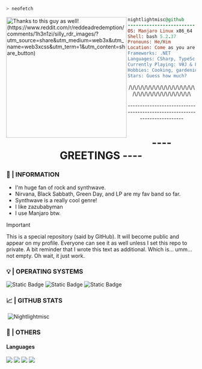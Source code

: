 ```zsh
> neofetch
```

<img align="left" src="https://preview.redd.it/silly-rdr-images-v0-aqxxvonny34e1.jpg?width=1080&crop=smart&auto=webp&s=650237a9124556e3002fd33a424ab6593c7e50f8" alt="Thanks to this guy as well! (https://www.reddit.com/r/reddeadredemption/comments/1h3n1zi/silly_rdr_images/?utm_source=share&utm_medium=web3x&utm_name=web3xcss&utm_term=1&utm_content=share_button)" width="320" /> 

```ruby
nightlightmisc@github
-------------------------
OS: Manjaro Linux x86_64
Shell: bash 5.2.37
Pronouns: He/Him
Location: Come as you are... No I don't have gun.
Frameworks: .NET
Languages: CSharp, TypeScript, HTML, CSS, JavaScript
Currently Playing: VθJ & Narvent - Lost Memory
Hobbies: Cooking, gardening...
Stars: Guess how much?
```
<p align="center">/\/\/\/\/\/\/\/\/\/\/\/\/\/\/\/\/\/\/\/\/\/\/\/\/\/\/\/\/\/\/\/\</p>
<p align="center">--------------------------------------------------------------------------</p>
<h1 align="center">---- GREETINGS ----</h1>
<h3 align="left">👤 | INFORMATION</h3>

- I'm huge fan of rock and synthwave.
- Nirvana, Black Sabbath, Green Day, and LP are my fav band so far.
- Synthwave is a really cool genre!
- I like zazubabyman
- I use Manjaro btw.

> [!IMPORTANT]
> This is a special repository (said by GitHub). It will become public and appear on my profile. Everyone can see it as well unless I set this repo to private. A bit reminder that I wrote this text as additional. Which is... umm... not empty. Oh wait, it just work.

<h3 align="left">💡 | OPERATING SYSTEMS</h3>

![Static Badge](https://img.shields.io/badge/Manjaro-for?style=for-the-badge&logo=manjaro&logoColor=white&logoSize=32x32&label=os&labelColor=%23212121&color=%232a2b2b)
![Static Badge](https://img.shields.io/badge/Windows-for?style=for-the-badge&logo=windows&logoColor=white&logoSize=32x32&label=OS&labelColor=%23060033&color=%235e7ddc)
![Static Badge](https://img.shields.io/badge/Android-for?style=for-the-badge&logo=android&logoColor=white&logoSize=32x32&label=os&labelColor=%231d7362&color=%23248f7a)


 
<h3 align="left">📈 | GITHUB STATS</h3>
<p>&nbsp;<img align="center" src="https://github-readme-stats.vercel.app/api?username=Nightlightmisc&show_icons=true&theme=dark&hide_border=true&locale=en" alt="Nightlightmisc" /></p>

<h3 align="left">🔧 | OTHERS</h3>
<h4> Languages </h4>
<span> 
  <img src="https://img.shields.io/badge/HTML5-E34F26?style=for-the-badge&logo=html5&logoColor=white">
  <img src="https://img.shields.io/badge/CSS-1572B6?style=for-the-badge&logo=css3&logoColor=white">
  <img src="https://img.shields.io/badge/JavaScript-F7DF1E?style=for-the-badge&logo=javascript&logoColor=black">
  <img src="https://img.shields.io/badge/CPP-00599C?style=for-the-badge&logo=cplusplus&logoColor=white">
</span>
